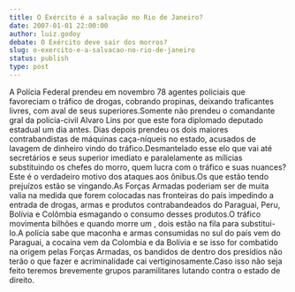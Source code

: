 ```yaml
---
title: O Exército é a salvação no Rio de Janeiro?
date: 2007-01-01 22:00:00
author: luiz.godoy
debate: O Exército deve sair dos morros?
slug: o-exercito-e-a-salvacao-no-rio-de-janeiro
status: publish 
type: post
---
```


A Polícia Federal prendeu em novembro 78 agentes policiais que favoreciam o tráfico de drogas, cobrando propinas, deixando traficantes livres, com aval de seus superiores.Somente não prendeu o comandante gral da policia-civil Alvaro Lins por que este fora diplomado deputado estadual um dia antes. Dias depois prendeu os dois maiores contrabandistas de máquinas caça-níqueis no estado, acusados de lavagem de dinheiro vindo do tráfico.Desmantelado esse elo que vai até secretários e seus superior imediato e paralelamente as mílicias substituindo os chefes do morro, quem lucra com o tráfico e suas nuances?Este é o verdadeiro motivo dos ataques aos ônibus.Os que estão tendo prejuízos estão se vingando.As Forças Armadas poderiam ser de muita valia na medida que forem colocadas nas fronteiras do país impedindo a entrada de drogas, armas e produtos contrabandeados do Paraguai, Peru, Bolívia e Colômbia esmagando o consumo desses produtos.O tráfico movimenta bilhões e quando morre um , dois estão na fila para substitui-lo.A polícia sabe que maconha e armas consumidas no sul do país vem do Paraguai, a cocaína vem da Colombia e da Bolívia e se isso for combatido na origem pelas Forças Armadas, os bandidos de dentro dos presídios não terão o que fazer e acriminalidade cai vertiginosamente.Caso isso não seja feito teremos brevemente grupos paramilitares lutando contra o estado de direito.
